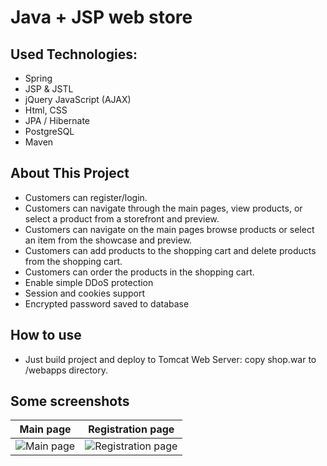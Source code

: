 # Java + JSP web store

## Used Technologies:
* Spring
* JSP & JSTL
* jQuery JavaScript (AJAX)
* Html, CSS
* JPA / Hibernate
* PostgreSQL
* Maven

## About This Project
* Customers can register/login.
* Customers can navigate through the main pages, view products, or select a product from a storefront and preview.
* Customers can navigate on the main pages browse products or select an item from the showcase and preview.
* Customers can add products to the shopping cart and delete products from the shopping cart.
* Customers can order the products in the shopping cart.
* Enable simple DDoS protection
* Session and cookies support
* Encrypted password saved to database



## How to use
* Just build project and deploy to Tomcat Web Server: copy shop.war to /webapps directory.

## Some screenshots

Main page      |  Registration page
:------------------------:|:-------------------------:
![Main page](https://i.ibb.co/f9m179b/image.png)  |  ![Registration page](https://i.ibb.co/rvfsTct/image.png)
